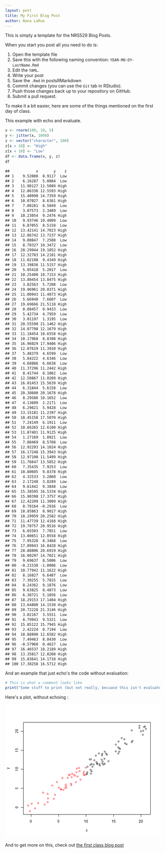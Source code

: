 ```yaml
---
layout: post
title: My First Blog Post
author: Nana LaRue
---
```


This is simply a template for the NRS529 Blog Posts.  

When you start you post all you need to do is:

1. Open the template file
2. Save this with the following naming convention: `YEAR-MO-DY-LastName.Rmd`
3. Edit the `YAML`.
4. Write your post
5. Save the `.Rmd` in postsRMarkdown
6. Commit changes (you can use the `Git` tab in RStudio).
7. Push those changes back up to your repository on GitHub.
8. Submit a pull request.

To make it a bit easier, here are some of the things mentioned on the first day of class.

This example with echo and evaluate.


```r
x <- rnorm(100, 10, 5)
y <- jitter(x, 1000)
z <- vector("character", 100)
z[x > 10] <- "High"
z[x < 10] <- "Low"
df <- data.frame(x, y, z)
df
```

```
##            x       y    z
## 1    9.52080  8.9117  Low
## 2    6.16287  5.0884  Low
## 3   11.98127 11.5089 High
## 4   12.86336 12.5593 High
## 5   15.40990 14.7359 High
## 6   10.07027  8.6361 High
## 7    7.00281  8.5849  Low
## 8    3.07573  2.3489  Low
## 9   10.23054  9.2476 High
## 10   9.93746 10.4809  Low
## 11   6.87055  8.5158  Low
## 12  13.42141 14.7023 High
## 13  12.86742 13.7237 High
## 14   9.00847  7.2508  Low
## 15   8.70327 10.3472  Low
## 16  20.29944 19.1052 High
## 17  12.32783 14.2101 High
## 18  11.02198  9.4349 High
## 19  13.39836 11.5157 High
## 20   5.05418  5.2017  Low
## 21  10.25400 10.7153 High
## 22  13.80454 13.8475 High
## 23   3.82563  5.7208  Low
## 24  19.96961 20.0371 High
## 25  11.00943 11.4073 High
## 26   5.66948  7.6607  Low
## 27  19.69666 21.5118 High
## 28   0.08457  0.9433  Low
## 29   5.42734  4.7959  Low
## 30   3.01197  1.3195  Low
## 31  20.55598 21.1462 High
## 32  14.07798 12.1679 High
## 33  11.18454 10.6558 High
## 34  10.17968  8.8398 High
## 35  16.96029 17.9406 High
## 36  12.07619 11.3910 High
## 37   5.48379  4.6599  Low
## 38   5.84222  4.6346  Low
## 39   4.68886  6.6638  Low
## 40  11.37296 11.2442 High
## 41   8.41744  8.1062  Low
## 42  12.50867 11.0209 High
## 43  16.01453 15.5639 High
## 44   6.31844  5.6158  Low
## 45  20.38600 20.1678 High
## 46   8.29586 10.1652  Low
## 47   4.13609  2.2171  Low
## 48   6.29621  5.9428  Low
## 49  13.15181 11.2397 High
## 50  18.45158 17.5070 High
## 51   7.24149  6.1911  Low
## 52  10.66265 12.6100 High
## 53  11.87401 11.9125 High
## 54   1.27169  1.0921  Low
## 55   7.80469  8.5708  Low
## 56  12.92293 14.1024 High
## 57  16.17248 15.3943 High
## 58  12.97100 11.5499 High
## 59  11.76647 13.5852 High
## 60   7.35435  7.9253  Low
## 61  10.80605  9.8378 High
## 62   4.32533  3.2860  Low
## 63   2.17248  3.8289  Low
## 64   9.61442  9.3848  Low
## 65  15.38595 16.5334 High
## 66  15.90398 17.3757 High
## 67  12.42209 11.3009 High
## 68   0.70164 -0.2916  Low
## 69  10.85863  8.9017 High
## 70  18.29959 20.2582 High
## 71  11.47739 12.4168 High
## 72  19.70757 20.9516 High
## 73   6.65503  7.7851  Low
## 74  13.00651 12.0558 High
## 75   7.95328  8.3468  Low
## 76  17.09943 16.8428 High
## 77  20.88006 20.6919 High
## 78  16.00297 14.7021 High
## 79   9.69637  8.5006  Low
## 80  -0.21538 -1.0006  Low
## 81  10.77942 11.1622 High
## 82   8.16827  6.6487  Low
## 83   7.30255  5.7815  Low
## 84   8.24362  9.1876  Low
## 85   9.63825  8.4873  Low
## 86   6.38721  5.1856  Low
## 87  18.29153 17.1404 High
## 88  13.64800 14.1530 High
## 89  20.72228 21.3146 High
## 90   3.02167  3.5551  Low
## 91   8.79943  9.5321  Low
## 92  15.85122 15.7945 High
## 93   2.42224  0.7194  Low
## 94  10.88890 12.6582 High
## 95   7.49463  8.8430  Low
## 96  -0.57960  0.4627  Low
## 97  16.46537 18.2189 High
## 98  13.35817 12.8208 High
## 99  15.83641 14.1718 High
## 100 17.38258 16.5712 High
```


And an example that just echo's the code without evaluation:


```r
# This is what a comment looks like
print("Some stuff to print (but not really, becuase this isn't evaluated!")
```


Here's a plot, without echoing :

![plot of chunk myPlot](/figure/myPlot.png) 


And to get more on this, check out [the first class blog post](http://scicomp2014.edc.uri.edu/posts/2014-01-27-Hollister.html)

